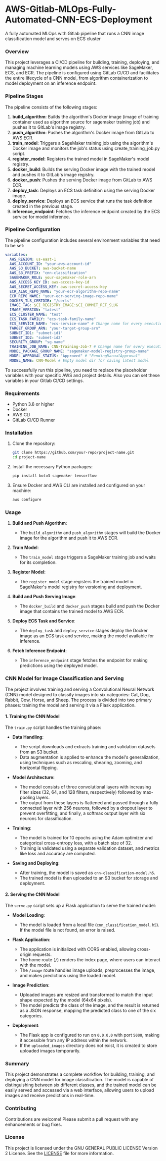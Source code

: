 # AWS-Gitlab-MLOps-Fully-Automated-CNN-ECS-Deployment
A fully automated MLOps with Gitlab pipeline that runs a CNN image classification model and serves on ECS cluster
### Overview

This project leverages a CI/CD pipeline for building, training, deploying, and managing machine learning models using AWS services like SageMaker, ECS, and ECR. The pipeline is configured using GitLab CI/CD and facilitates the entire lifecycle of a CNN model, from algorithm containerization to model deployment on an inference endpoint.

### Pipeline Stages

The pipeline consists of the following stages:

1. **build_algorithm**: Builds the algorithm's Docker image (image of training container used as algorithm source for sagemaker training job) and pushes it to GitLab's image registry.
2. **push_algorithm**: Pushes the algorithm's Docker image from GitLab to AWS ECR.
3. **train_model**: Triggers a SageMaker training job using the algorithm's Docker image and monitors the job's status using create_training_job.py script.
4. **register_model**: Registers the trained model in SageMaker's model registry.
5. **docker_build**: Builds the serving Docker image with the trained model and pushes it to GitLab's image registry.
6. **docker_push**: Pushes the serving Docker image from GitLab to AWS ECR.
7. **deploy_task**: Deploys an ECS task definition using the serving Docker image.
8. **deploy_service**: Deploys an ECS service that runs the task definition created in the previous stage.
9. **inference_endpoint**: Fetches the inference endpoint created by the ECS service for model inference.

### Pipeline Configuration

The pipeline configuration includes several environment variables that need to be set:

```yaml
variables:
  AWS_REGION: us-east-1
  AWS_ACCOUNT_ID: "your-aws-account-id"
  AWS_S3_BUCKET: aws-bucket-name
  AWS_S3_PREFIX: "cnn-classification"
  SAGEMAKER_ROLE: your-sagemaker-role-arn
  AWS_ACCESS_KEY_ID: aws-access-key-id
  AWS_SECRET_ACCESS_KEY: aws-secret-access-key
  ECR_ALGO_REPO_NAME: "your-ecr-algorithm-repo-name"
  ECR_REPO_NAME: "your-ecr-serving-image-repo-name"
  DOCKER_TLS_CERTDIR: "/certs"
  IMAGE_TAG: $CI_REGISTRY_IMAGE:$CI_COMMIT_REF_SLUG
  IMAGE_VERSION: "latest"
  ECS_CLUSTER_NAME: "test"
  ECS_TASK_FAMILY: "ecs-task-family-name"
  ECS_SERVICE_NAME: "ecs-service-name" # Change name for every execution
  TARGET_GROUP_ARN: "your-target-group-arn"
  SUBNET_ID1: "subnet-id1"
  SUBNET_ID2: "subnet-id2"
  SECURITY_GROUP: "sg-name"
  TRAINING_JOB_NAME: CNN-Training-Job-7 # Change name for every execution
  MODEL_PACKAGE_GROUP_NAME: "sagemaker-model-registry-group-name"
  MODEL_APPROVAL_STATUS: "Approved" # "PendingManualApproval"
  MODEL_NAME: CNN-Model # Empty model dir for saving latest model
```
To successfully run this pipeline, you need to replace the placeholder variables with your specific AWS and project details.
Also you can set these variables in your Gitlab CI/CD settings.

### Requirements

- Python 3.8 or higher
- Docker
- AWS CLI
- GitLab CI/CD Runner

### Installation

1. Clone the repository:
   ```bash
   git clone https://github.com/your-repo/project-name.git
   cd project-name
   ```

2. Install the necessary Python packages:
   ```bash
   pip install boto3 sagemaker tensorflow
   ```

3. Ensure Docker and AWS CLI are installed and configured on your machine:
   ```bash
   aws configure
   ```

### Usage

1. **Build and Push Algorithm**:
   - The `build_algorithm` and `push_algorithm` stages will build the Docker image for the algorithm and push it to AWS ECR.

2. **Train Model**:
   - The `train_model` stage triggers a SageMaker training job and waits for its completion.

3. **Register Model**:
   - The `register_model` stage registers the trained model in SageMaker's model registry for versioning and deployment.

4. **Build and Push Serving Image**:
   - The `docker_build` and `docker_push` stages build and push the Docker image that contains the trained model to AWS ECR.

5. **Deploy ECS Task and Service**:
   - The `deploy_task` and `deploy_service` stages deploy the Docker image as an ECS task and service, making the model available for inference.

6. **Fetch Inference Endpoint**:
   - The `inference_endpoint` stage fetches the endpoint for making predictions using the deployed model.

### CNN Model for Image Classification and Serving

The project involves training and serving a Convolutional Neural Network (CNN) model designed to classify images into six categories: Cat, Dog, Rabbit, Cow, Horse, and Sheep. The process is divided into two primary phases: training the model and serving it via a Flask application.

#### **1. Training the CNN Model**

The `train.py` script handles the training phase:

- **Data Handling**:
  - The script downloads and extracts training and validation datasets from an S3 bucket. 
  - Data augmentation is applied to enhance the model's generalization, using techniques such as rescaling, shearing, zooming, and horizontal flipping.

- **Model Architecture**:
  - The model consists of three convolutional layers with increasing filter sizes (32, 64, and 128 filters, respectively) followed by max-pooling layers.
  - The output from these layers is flattened and passed through a fully connected layer with 256 neurons, followed by a dropout layer to prevent overfitting, and finally, a softmax output layer with six neurons for classification.

- **Training**:
  - The model is trained for 10 epochs using the Adam optimizer and categorical cross-entropy loss, with a batch size of 32.
  - Training is validated using a separate validation dataset, and metrics like loss and accuracy are computed.

- **Saving and Deploying**:
  - After training, the model is saved as `cnn-classification-model.h5`.
  - The trained model is then uploaded to an S3 bucket for storage and deployment.

#### **2. Serving the CNN Model**

The `serve.py` script sets up a Flask application to serve the trained model:

- **Model Loading**:
  - The model is loaded from a local file (`cnn_classification_model.h5`). If the model file is not found, an error is raised.

- **Flask Application**:
  - The application is initialized with CORS enabled, allowing cross-origin requests.
  - The home route (`/`) renders the index page, where users can interact with the model.
  - The `/image` route handles image uploads, preprocesses the image, and makes predictions using the loaded model.

- **Image Prediction**:
  - Uploaded images are resized and transformed to match the input shape expected by the model (64x64 pixels).
  - The model predicts the class of the image, and the result is returned as a JSON response, mapping the predicted class to one of the six categories.

- **Deployment**:
  - The Flask app is configured to run on `0.0.0.0` with port `5000`, making it accessible from any IP address within the network.
  - If the `uploaded_images` directory does not exist, it is created to store uploaded images temporarily.

### Summary
This project demonstrates a complete workflow for building, training, and deploying a CNN model for image classification. The model is capable of distinguishing between six different classes, and the trained model can be easily served and accessed via a web interface, allowing users to upload images and receive predictions in real-time.

### Contributing

Contributions are welcome! Please submit a pull request with any enhancements or bug fixes.

### License

This project is licensed under the GNU GENERAL PUBLIC LICENSE Version 2 License. See the [LICENSE](LICENSE) file for more information.
